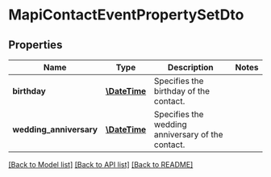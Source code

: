 # MapiContactEventPropertySetDto

## Properties
Name | Type | Description | Notes
------------ | ------------- | ------------- | -------------
**birthday** | [**\DateTime**](\DateTime.md) | Specifies the birthday of the contact. | 
**wedding_anniversary** | [**\DateTime**](\DateTime.md) | Specifies the wedding anniversary of the contact. | 



[[Back to Model list]](README.md#documentation-for-models) [[Back to API list]](README.md#documentation-for-api-endpoints) [[Back to README]](README.md)


